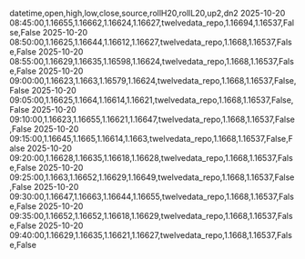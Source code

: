 datetime,open,high,low,close,source,rollH20,rollL20,up2,dn2
2025-10-20 08:45:00,1.16655,1.16662,1.16624,1.16627,twelvedata_repo,1.16694,1.16537,False,False
2025-10-20 08:50:00,1.16625,1.16644,1.16612,1.16627,twelvedata_repo,1.1668,1.16537,False,False
2025-10-20 08:55:00,1.16629,1.16635,1.16598,1.16624,twelvedata_repo,1.1668,1.16537,False,False
2025-10-20 09:00:00,1.16623,1.1663,1.16579,1.16624,twelvedata_repo,1.1668,1.16537,False,False
2025-10-20 09:05:00,1.16625,1.1664,1.16614,1.16621,twelvedata_repo,1.1668,1.16537,False,False
2025-10-20 09:10:00,1.16623,1.16655,1.16621,1.16647,twelvedata_repo,1.1668,1.16537,False,False
2025-10-20 09:15:00,1.16645,1.1665,1.16614,1.1663,twelvedata_repo,1.1668,1.16537,False,False
2025-10-20 09:20:00,1.16628,1.16635,1.16618,1.16628,twelvedata_repo,1.1668,1.16537,False,False
2025-10-20 09:25:00,1.1663,1.16652,1.16629,1.16649,twelvedata_repo,1.1668,1.16537,False,False
2025-10-20 09:30:00,1.16647,1.16663,1.16644,1.16655,twelvedata_repo,1.1668,1.16537,False,False
2025-10-20 09:35:00,1.16652,1.16652,1.16618,1.16629,twelvedata_repo,1.1668,1.16537,False,False
2025-10-20 09:40:00,1.16629,1.16635,1.16621,1.16627,twelvedata_repo,1.1668,1.16537,False,False
